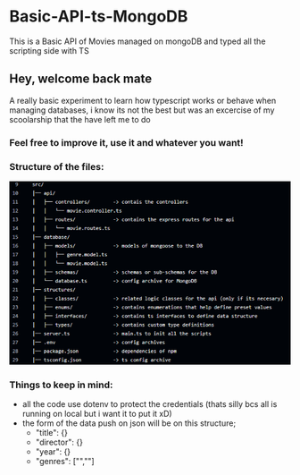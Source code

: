 # Basic-API-ts-MongoDB
This is a Basic API of Movies managed on mongoDB and typed all the scripting side with TS

## Hey, welcome back mate
A really basic experiment to learn how typescript works or behave when managing databases, i know its not the best but was an excercise of my scoolarship that the have left me to do

### Feel free to improve it, use it and whatever you want!

### Structure of the files:
![strcutdshfjdkshfdseschemabakanardoasibienfinolingo](/images/schema.png)

### Things to keep in mind:
- all the code use dotenv to protect the credentials (thats silly bcs all is running on local but i want it to put it xD)
- the form of the data push on json will be on this structure;
   - "title": {}
   - "director": {}
   - "year": {}
   - "genres": ["",""]


